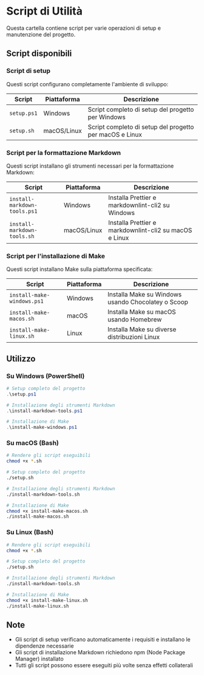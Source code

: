 # Script di Utilità

Questa cartella contiene script per varie operazioni di setup e manutenzione del progetto.

## Script disponibili

### Script di setup

Questi script configurano completamente l'ambiente di sviluppo:

| Script      | Piattaforma | Descrizione                                             |
| ----------- | ----------- | ------------------------------------------------------- |
| `setup.ps1` | Windows     | Script completo di setup del progetto per Windows       |
| `setup.sh`  | macOS/Linux | Script completo di setup del progetto per macOS e Linux |

### Script per la formattazione Markdown

Questi script installano gli strumenti necessari per la formattazione Markdown:

| Script                       | Piattaforma | Descrizione                                            |
| ---------------------------- | ----------- | ------------------------------------------------------ |
| `install-markdown-tools.ps1` | Windows     | Installa Prettier e markdownlint-cli2 su Windows       |
| `install-markdown-tools.sh`  | macOS/Linux | Installa Prettier e markdownlint-cli2 su macOS e Linux |

### Script per l'installazione di Make

Questi script installano Make sulla piattaforma specificata:

| Script                     | Piattaforma | Descrizione                                        |
| -------------------------- | ----------- | -------------------------------------------------- |
| `install-make-windows.ps1` | Windows     | Installa Make su Windows usando Chocolatey o Scoop |
| `install-make-macos.sh`    | macOS       | Installa Make su macOS usando Homebrew             |
| `install-make-linux.sh`    | Linux       | Installa Make su diverse distribuzioni Linux       |

## Utilizzo

### Su Windows (PowerShell)

```powershell
# Setup completo del progetto
.\setup.ps1

# Installazione degli strumenti Markdown
.\install-markdown-tools.ps1

# Installazione di Make
.\install-make-windows.ps1
```

### Su macOS (Bash)

```bash
# Rendere gli script eseguibili
chmod +x *.sh

# Setup completo del progetto
./setup.sh

# Installazione degli strumenti Markdown
./install-markdown-tools.sh

# Installazione di Make
chmod +x install-make-macos.sh
./install-make-macos.sh
```

### Su Linux (Bash)

```bash
# Rendere gli script eseguibili
chmod +x *.sh

# Setup completo del progetto
./setup.sh

# Installazione degli strumenti Markdown
./install-markdown-tools.sh

# Installazione di Make
chmod +x install-make-linux.sh
./install-make-linux.sh
```

## Note

- Gli script di setup verificano automaticamente i requisiti e installano le dipendenze necessarie
- Gli script di installazione Markdown richiedono npm (Node Package Manager) installato
- Tutti gli script possono essere eseguiti più volte senza effetti collaterali
